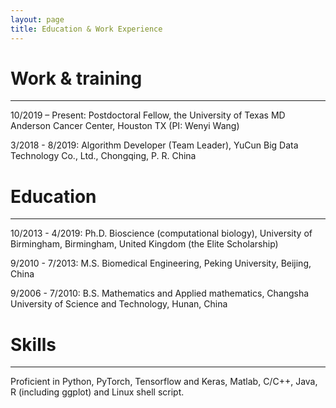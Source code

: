 ```yaml
---
layout: page
title: Education & Work Experience
---
```



# Work & training

---
10/2019 – Present: Postdoctoral Fellow, the University of Texas MD Anderson Cancer Center, Houston TX (PI: Wenyi Wang)

3/2018 - 8/2019: Algorithm Developer (Team Leader), YuCun Big Data Technology Co., Ltd., Chongqing, P. R. China


<p></p>
<p></p>

# Education

---

10/2013 - 4/2019: Ph.D. Bioscience (computational biology), University of Birmingham, Birmingham, United Kingdom (the Elite Scholarship)

9/2010 - 7/2013: M.S. Biomedical Engineering, Peking University, Beijing, China

9/2006 - 7/2010: B.S. Mathematics and Applied mathematics, Changsha University of Science and Technology, Hunan, China

<p></p>
<p></p>

# Skills

---

Proficient in Python, PyTorch, Tensorflow and Keras, Matlab, C/C++, Java, R (including ggplot) and Linux shell script.
